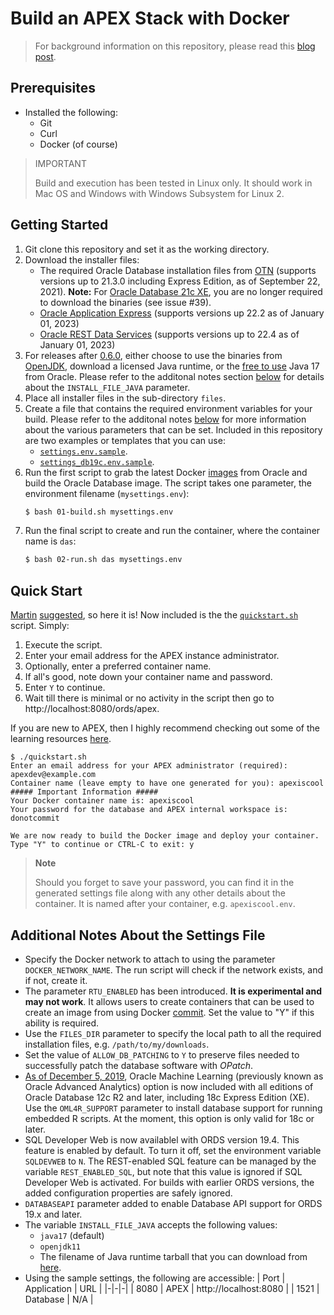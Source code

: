 # Build an APEX Stack with Docker

> For background information on this repository, please read this [blog post](https://fuzziebrain.com/content/id/1902/).

## Prerequisites

* Installed the following:
    * Git
    * Curl
    * Docker (of course)

> IMPORTANT
>
> Build and execution has been tested in Linux only. It should work in Mac OS and Windows with Windows Subsystem for Linux 2.

## Getting Started

1. Git clone this repository and set it as the working directory.
1. Download the installer files:
    * The required Oracle Database installation files from [OTN](https://www.oracle.com/technetwork/database/) (supports versions up to 21.3.0 including Express Edition, as of September 22, 2021). **Note:** For [Oracle Database 21c XE](https://oracle.com/xe), you are no longer required to download the binaries (see issue #39).
    * [Oracle Application Express](https://apex.oracle.com/download) (supports versions up 22.2 as of January 01, 2023)
    * [Oracle REST Data Services](https://www.oracle.com/technetwork/developer-tools/rest-data-services/downloads/index.html) (supports versions up to 22.4 as of January 01, 2023)
1. For releases after [0.6.0](https://github.com/fuzziebrain/docker-apex-stack/releases/tag/0.6.0), either choose to use the binaries from [OpenJDK](https://openjdk.java.net/), download a licensed Java runtime, or the [free to use](https://blogs.oracle.com/java/post/free-java-license) Java 17 from Oracle. Please refer to the additonal notes section [below](#Additional-Notes-About-the-Settings-File) for details about the `INSTALL_FILE_JAVA` parameter.
1. Place all installer files in the sub-directory `files`.
1. Create a file that contains the required environment variables for your build. Please refer to the additonal notes [below](#Additional-Notes-About-the-Settings-File) for more information about the various parameters that can be set. Included in this repository are two examples or templates that you can use:
    * [`settings.env.sample`](./settings.env.sample).
    * [`settings_db19c.env.sample`](./settings_db19c.env.sample).
1. Run the first script to grab the latest Docker [images](https://github.com/oracle/docker-images) from Oracle and build the Oracle Database image. The script takes one parameter, the environment filename (`mysettings.env`):
    ```bash
    $ bash 01-build.sh mysettings.env
    ```
1. Run the final script to create and run the container, where the container name is `das`:
    ```bash
    $ bash 02-run.sh das mysettings.env
    ```

## Quick Start

[Martin](https://github.com/martindsouza) [suggested](https://twitter.com/martindsouza/status/1412799632053211141), so here it is! Now included is the the [`quickstart.sh`](./quickstart.sh) script. Simply:
1. Execute the script.
1. Enter your email address for the APEX instance administrator.
1. Optionally, enter a preferred container name.
1. If all's good, note down your container name and password.
1. Enter `Y` to continue.
1. Wait till there is minimal or no activity in the script then go to http://localhost:8080/ords/apex.

If you are new to APEX, then I highly recommend checking out some of the learning resources [here](https://apex.oracle.com/en/learn/).

```
$ ./quickstart.sh
Enter an email address for your APEX administrator (required): apexdev@example.com
Container name (leave empty to have one generated for you): apexiscool
##### Important Information #####
Your Docker container name is: apexiscool
Your password for the database and APEX internal workspace is: donotcommit

We are now ready to build the Docker image and deploy your container.
Type "Y" to continue or CTRL-C to exit: y
```

> **Note**
>
> Should you forget to save your password, you can find it in the generated settings file along with any other details about the container. It is named after your container, e.g. `apexiscool.env`.

## Additional Notes About the Settings File

* Specify the Docker network to attach to using the parameter `DOCKER_NETWORK_NAME`. The run script will check if the network exists, and if not, create it.
* The parameter `RTU_ENABLED` has been introduced. **It is experimental and may not work**. It allows users to create containers that can be used to create an image from using Docker [commit](https://docs.docker.com/engine/reference/commandline/commit/). Set the value to "Y" if this ability is required.
* Use the `FILES_DIR` parameter to specify the local path to all the required installation files, e.g. `/path/to/my/downloads`.
* Set the value of `ALLOW_DB_PATCHING` to `Y` to preserve files needed to successfully patch the database software with *OPatch*.
* [As of December 5, 2019](https://blogs.oracle.com/database/machine-learning%2c-spatial-and-graph-no-license-required-v2), Oracle Machine Learning (previously known as Oracle Advanced Analytics) option is now included with all editions of Oracle Database 12c R2 and later, including 18c Express Edition (XE). Use the `OML4R_SUPPORT` parameter to install database support for running embedded R scripts. At the moment, this option is only valid for 18c or later.
* SQL Developer Web is now availablel with ORDS version 19.4. This feature is enabled by default. To turn it off, set the environment variable `SQLDEVWEB` to `N`. The REST-enabled SQL feature can be managed by the variable `REST_ENABLED_SQL`, but note that this value is ignored if SQL Developer Web is activated. For builds with earlier ORDS versions, the added configuration properties are safely ignored.
* `DATABASEAPI` parameter added to enable Database API support for ORDS 19.x and later.
* The variable `INSTALL_FILE_JAVA` accepts the following values:
    * `java17` (default)
    * `openjdk11`
    * The filename of Java runtime tarball that you can download from [here](https://www.oracle.com/technetwork/java/javase/downloads/).
* Using the sample settings, the following are accessible:
    | Port | Application | URL |
    |-|-|-|
    | 8080 | APEX | http://localhost:8080 |
    | 1521 | Database | N/A |
